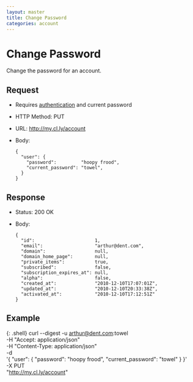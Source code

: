```yaml
---
layout: master
title: Change Password
categories: account
---
```


# Change Password

Change the password for an account.


## Request

- Requires [authentication](/usage/#authentication) and current password
- HTTP Method: PUT
- URL: http://my.cl.ly/account
- Body:

      {
        "user": {
          "password":         "hoopy frood",
          "current_password": "towel",
        }
      }


## Response

- Status: 200 OK
- Body:

      {
        "id":                      1,
        "email":                   "arthur@dent.com",
        "domain":                  null,
        "domain_home_page":        null,
        "private_items":           true,
        "subscribed":              false,
        "subscription_expires_at": null,
        "alpha":                   false,
        "created_at":              "2010-12-10T17:07:01Z",
        "updated_at":              "2010-12-10T20:33:38Z",
        "activated_at":            "2010-12-10T17:12:51Z"
      }


## Example

{: .shell}
    curl --digest -u arthur@dent.com:towel \
         -H "Accept: application/json" \
         -H "Content-Type: application/json" \
         -d \
           '{
              "user": {
                "password":         "hoopy frood",
                "current_password": "towel"
              }
            }' \
         -X PUT \
         "http://my.cl.ly/account"
